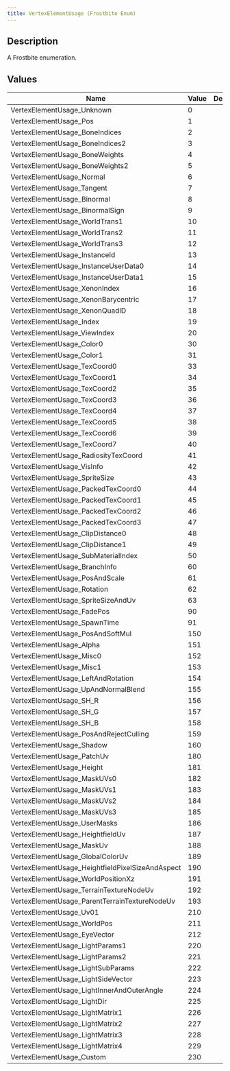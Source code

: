 ```yaml
---
title: VertexElementUsage (Frostbite Enum)
---
```

## Description

A Frostbite enumeration.

## Values

| Name                                              | Value | Description |
| ------------------------------------------------- | ----- | ----------- |
| VertexElementUsage\_Unknown                       | 0     |             |
| VertexElementUsage\_Pos                           | 1     |             |
| VertexElementUsage\_BoneIndices                   | 2     |             |
| VertexElementUsage\_BoneIndices2                  | 3     |             |
| VertexElementUsage\_BoneWeights                   | 4     |             |
| VertexElementUsage\_BoneWeights2                  | 5     |             |
| VertexElementUsage\_Normal                        | 6     |             |
| VertexElementUsage\_Tangent                       | 7     |             |
| VertexElementUsage\_Binormal                      | 8     |             |
| VertexElementUsage\_BinormalSign                  | 9     |             |
| VertexElementUsage\_WorldTrans1                   | 10    |             |
| VertexElementUsage\_WorldTrans2                   | 11    |             |
| VertexElementUsage\_WorldTrans3                   | 12    |             |
| VertexElementUsage\_InstanceId                    | 13    |             |
| VertexElementUsage\_InstanceUserData0             | 14    |             |
| VertexElementUsage\_InstanceUserData1             | 15    |             |
| VertexElementUsage\_XenonIndex                    | 16    |             |
| VertexElementUsage\_XenonBarycentric              | 17    |             |
| VertexElementUsage\_XenonQuadID                   | 18    |             |
| VertexElementUsage\_Index                         | 19    |             |
| VertexElementUsage\_ViewIndex                     | 20    |             |
| VertexElementUsage\_Color0                        | 30    |             |
| VertexElementUsage\_Color1                        | 31    |             |
| VertexElementUsage\_TexCoord0                     | 33    |             |
| VertexElementUsage\_TexCoord1                     | 34    |             |
| VertexElementUsage\_TexCoord2                     | 35    |             |
| VertexElementUsage\_TexCoord3                     | 36    |             |
| VertexElementUsage\_TexCoord4                     | 37    |             |
| VertexElementUsage\_TexCoord5                     | 38    |             |
| VertexElementUsage\_TexCoord6                     | 39    |             |
| VertexElementUsage\_TexCoord7                     | 40    |             |
| VertexElementUsage\_RadiosityTexCoord             | 41    |             |
| VertexElementUsage\_VisInfo                       | 42    |             |
| VertexElementUsage\_SpriteSize                    | 43    |             |
| VertexElementUsage\_PackedTexCoord0               | 44    |             |
| VertexElementUsage\_PackedTexCoord1               | 45    |             |
| VertexElementUsage\_PackedTexCoord2               | 46    |             |
| VertexElementUsage\_PackedTexCoord3               | 47    |             |
| VertexElementUsage\_ClipDistance0                 | 48    |             |
| VertexElementUsage\_ClipDistance1                 | 49    |             |
| VertexElementUsage\_SubMaterialIndex              | 50    |             |
| VertexElementUsage\_BranchInfo                    | 60    |             |
| VertexElementUsage\_PosAndScale                   | 61    |             |
| VertexElementUsage\_Rotation                      | 62    |             |
| VertexElementUsage\_SpriteSizeAndUv               | 63    |             |
| VertexElementUsage\_FadePos                       | 90    |             |
| VertexElementUsage\_SpawnTime                     | 91    |             |
| VertexElementUsage\_PosAndSoftMul                 | 150   |             |
| VertexElementUsage\_Alpha                         | 151   |             |
| VertexElementUsage\_Misc0                         | 152   |             |
| VertexElementUsage\_Misc1                         | 153   |             |
| VertexElementUsage\_LeftAndRotation               | 154   |             |
| VertexElementUsage\_UpAndNormalBlend              | 155   |             |
| VertexElementUsage\_SH\_R                         | 156   |             |
| VertexElementUsage\_SH\_G                         | 157   |             |
| VertexElementUsage\_SH\_B                         | 158   |             |
| VertexElementUsage\_PosAndRejectCulling           | 159   |             |
| VertexElementUsage\_Shadow                        | 160   |             |
| VertexElementUsage\_PatchUv                       | 180   |             |
| VertexElementUsage\_Height                        | 181   |             |
| VertexElementUsage\_MaskUVs0                      | 182   |             |
| VertexElementUsage\_MaskUVs1                      | 183   |             |
| VertexElementUsage\_MaskUVs2                      | 184   |             |
| VertexElementUsage\_MaskUVs3                      | 185   |             |
| VertexElementUsage\_UserMasks                     | 186   |             |
| VertexElementUsage\_HeightfieldUv                 | 187   |             |
| VertexElementUsage\_MaskUv                        | 188   |             |
| VertexElementUsage\_GlobalColorUv                 | 189   |             |
| VertexElementUsage\_HeightfieldPixelSizeAndAspect | 190   |             |
| VertexElementUsage\_WorldPositionXz               | 191   |             |
| VertexElementUsage\_TerrainTextureNodeUv          | 192   |             |
| VertexElementUsage\_ParentTerrainTextureNodeUv    | 193   |             |
| VertexElementUsage\_Uv01                          | 210   |             |
| VertexElementUsage\_WorldPos                      | 211   |             |
| VertexElementUsage\_EyeVector                     | 212   |             |
| VertexElementUsage\_LightParams1                  | 220   |             |
| VertexElementUsage\_LightParams2                  | 221   |             |
| VertexElementUsage\_LightSubParams                | 222   |             |
| VertexElementUsage\_LightSideVector               | 223   |             |
| VertexElementUsage\_LightInnerAndOuterAngle       | 224   |             |
| VertexElementUsage\_LightDir                      | 225   |             |
| VertexElementUsage\_LightMatrix1                  | 226   |             |
| VertexElementUsage\_LightMatrix2                  | 227   |             |
| VertexElementUsage\_LightMatrix3                  | 228   |             |
| VertexElementUsage\_LightMatrix4                  | 229   |             |
| VertexElementUsage\_Custom                        | 230   |             |

